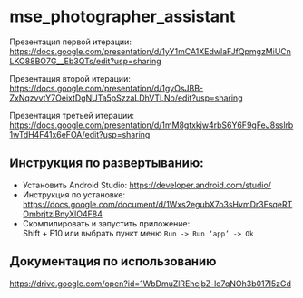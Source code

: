 # mse_photographer_assistant

Презентация первой итерации:  
https://docs.google.com/presentation/d/1yY1mCA1XEdwlaFJfQpmgzMiUCnLKO88BO7G__Eb3QTs/edit?usp=sharing

Презентация второй итерации:
https://docs.google.com/presentation/d/1gyOsJBB-ZxNqzvvtY7OeixtDgNUTa5pSzzaLDhVTLNo/edit?usp=sharing

Презентация третьей итерации:
https://docs.google.com/presentation/d/1mM8gtxkjw4rbS6Y6F9gFeJ8sslrb1wTdH4F41x6eFOA/edit?usp=sharing


## Инструкция по развертыванию:
* Установить Android Studio: https://developer.android.com/studio/  
* Инструкция по установке: https://docs.google.com/document/d/1Wxs2egubX7o3sHvmDr3EsqeRTOmbrjtziBnyXlO4F84  
* Скомпилировать и запустить приложение:  
  Shift + F10 или выбрать пункт меню `Run -> Run ‘app’ -> Ok`
  
## Документация по использованию
https://drive.google.com/open?id=1WbDmuZlREhcjbZ-lo7qNOh3b017I5zGd

